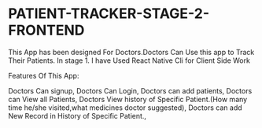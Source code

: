 # PATIENT-TRACKER-STAGE-2-FRONTEND


This App has been designed For Doctors.Doctors Can Use this app to Track Their Patients. In stage 1. I have Used React Native Cli for Client Side Work

Features Of This App:

Doctors Can signup, Doctors Can Login, Doctors can add patients, Doctors can View all Patients, Doctors View history of Specific Patient.(How many time he/she visited,what medicines doctor suggested), Doctors can add New Record in History of Specific Patient.,
